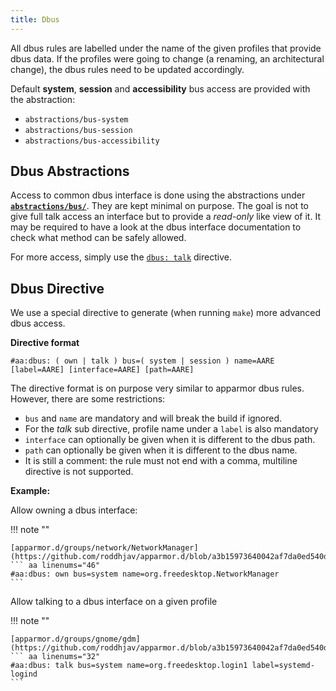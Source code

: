 ```yaml
---
title: Dbus
---
```


All dbus rules are labelled under the name of the given profiles that provide dbus data. If the profiles were going to change (a renaming, an architectural change), the dbus rules need to be updated accordingly.

Default **system**, **session** and **accessibility** bus access are provided with the abstraction:

- `abstractions/bus-system`
- `abstractions/bus-session`
- `abstractions/bus-accessibility`

## Dbus Abstractions

Access to common dbus interface is done using the abstractions under **[`abstractions/bus/`](https://github.com/roddhjav/apparmor.d/tree/main/apparmor.d/abstractions/bus)**. They are kept minimal on purpose. The goal is not to give full talk access an interface but to provide a *read-only* like view of it. It may be required to have a look at the dbus interface documentation to check what method can be safely allowed.

For more access, simply use the [`dbus: talk`](#dbus-directive) directive.

## Dbus Directive

We use a special directive to generate (when running `make`) more advanced dbus access.

**Directive format**
```
#aa:dbus: ( own | talk ) bus=( system | session ) name=AARE [label=AARE] [interface=AARE] [path=AARE]
```

The directive format is on purpose very similar to apparmor dbus rules. However, there are some restrictions:

- `bus` and `name` are mandatory and will break the build if ignored.
- For the *talk* sub directive, profile name under a `label` is also mandatory
- `interface` can optionally be given when it is different to the dbus path.
- `path` can optionally be given when it is different to the dbus name.
- It is still a comment: the rule must not end with a comma, multiline directive is not supported.

**Example:**

Allow owning a dbus interface:

!!! note ""

    [apparmor.d/groups/network/NetworkManager](https://github.com/roddhjav/apparmor.d/blob/a3b15973640042af7da0ed540db690c711fbf6ec/apparmor.d/groups/network/NetworkManager#L46)
    ``` aa linenums="46"
    #aa:dbus: own bus=system name=org.freedesktop.NetworkManager
    ```

Allow talking to a dbus interface on a given profile

!!! note ""

    [apparmor.d/groups/gnome/gdm](https://github.com/roddhjav/apparmor.d/blob/a3b15973640042af7da0ed540db690c711fbf6ec/apparmor.d/groups/gnome/gdm#L32)
    ``` aa linenums="32"
    #aa:dbus: talk bus=system name=org.freedesktop.login1 label=systemd-logind
    ```

